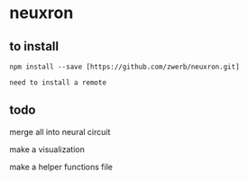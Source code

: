 # neuxron

## to install

```
npm install --save [https://github.com/zwerb/neuxron.git]

need to install a remote 

```

## todo

merge all into neural circuit

make a visualization

make a helper functions file
